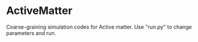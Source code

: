 # ActiveMatter
Coarse-graining simulation codes for Active matter. Use "run.py" to change parameters and run.
